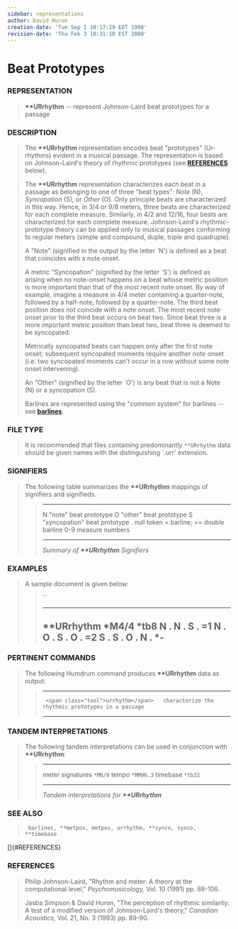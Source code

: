 ```yaml
---
sidebar: representations
author: David Huron
creation-date: 'Tue Sep 1 10:17:29 EDT 1998'
revision-date: 'Thu Feb 3 10:31:10 EST 2000'
---
```



Beat Prototypes
==========================================

### REPRESENTATION

> **\*\*URrhythm** \-- represent Johnson-Laird beat prototypes for a
> passage

### DESCRIPTION

> The **\*\*URrhythm** representation encodes beat \"prototypes\"
> (Ur-rhythms) evident in a musical passage. The representation is based
> on Johnson-Laird\'s theory of rhythmic prototypes (see
> [**REFERENCES**](#REFERENCES) below).
>
> The **\*\*URrhythm** representation characterizes each beat in a
> passage as belonging to one of three \"beat types\": *Note* (N),
> *Syncopation* (S), or *Other* (O). Only principle beats are
> characterized in this way. Hence, in 3/4 or 9/8 meters, three beats
> are characterized for each complete measure. Similarly, in 4/2 and
> 12/16, four beats are characterized for each complete measure.
> Johnson-Laird\'s rhythmic-prototype theory can be applied only to
> musical passages conforming to regular meters (simple and compound,
> duple, triple and quadruple).
>
> A \"Note\" (signified in the output by the letter \`N\') is defined as
> a beat that coincides with a note onset.
>
> A metric \"Syncopation\" (signified by the letter \`S\') is defined as
> arising when no note-onset happens on a beat whose metric position is
> more important than that of the most recent note onset. By way of
> example, imagine a measure in 4/4 meter containing a quarter-note,
> followed by a half-note, followed by a quarter-note. The third beat
> position does not coincide with a note onset. The most recent note
> onset prior to the third beat occurs on beat two. Since beat three is
> a more important metric position than beat two, beat three is deemed
> to be syncopated.
>
> Metrically syncopated beats can happen only after the first note
> onset; subsequent syncopated moments require another note onset (i.e.
> two syncopated moments can\'t occur in a row without some note onset
> intervening).
>
> An \"Other\" (signified by the letter \`O\') is any beat that is not a
> Note (N) or a syncopation (S).
>
> Barlines are represented using the \"common system\" for barlines \--
> see [**barlines**](barlines.rep.html).

### FILE TYPE

> It is recommended that files containing predominantly `**URrhythm`
> data should be given names with the distinguishing \`.urr\' extension.

### SIGNIFIERS

> The following table summarizes the **\*\*URrhythm** mappings of
> signifiers and signifieds.
>
> >   ----- --------------------------------
> >   N     \"note\" beat prototype
> >   O     \"other\" beat prototype
> >   S     \"syncopation\" beat prototype
> >   .     null token
> >   =     barline; == double barline
> >   0-9   measure numbers
> >   ----- --------------------------------
> >
> > *Summary of **\*\*URrhythm** Signifiers*

### EXAMPLES

> A sample document is given below:
>
> > ``
> >
> >   --------------
> >   \*\*URrhythm
> >   \*M4/4
> >   \*tb8
> >   N
> >   .
> >   N
> >   .
> >   S
> >   .
> >   =1
> >   N
> >   .
> >   O
> >   .
> >   S
> >   .
> >   O
> >   .
> >   =2
> >   S
> >   .
> >   S
> >   .
> >   O
> >   .
> >   N
> >   .
> >   \*-
> >   --------------
> >
### PERTINENT COMMANDS

> The following Humdrum command produces **\*\*URrhythm** data as
> output:
>
> >   -- ------------------------------------------- ---------------------------------------------------
> >      <span class="tool">urrhythm</span>   characterize the rhythmic prototypes in a passage
> >   -- ------------------------------------------- ---------------------------------------------------
> >
### TANDEM INTERPRETATIONS

> The following tandem interpretations can be used in conjunction with
> **\*\*URrhythm**:
>
> >   ------------------ -----------
> >   meter signatures   `*M6/8`
> >   tempo              `*MM96.3`
> >   timebase           `*tb32`
> >   ------------------ -----------
> >
> > *Tandem interpretations for **\*\*URrhythm***

### SEE ALSO

> ` barlines, **metpos, metpos, urrhythm, **synco, synco, **timebase`

[]{#REFERENCES}

### REFERENCES

> Philip Johnson-Laird, \"Rhythm and meter: A theory at the
> computational level,\" *Psychomusicology,* Vol. 10 (1991) pp. 88-106.
>
> Jasba Simpson & David Huron, \"The perception of rhythmic similarity:
> A test of a modified version of Johnson-Laird\'s theory,\" *Canadian
> Acoustics,* Vol. 21, No. 3 (1993) pp. 89-90.

